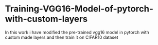 # Training-VGG16-Model-of-pytorch-with-custom-layers
In this work i have modified the pre-trained vgg16 model in pytorch with custom made layers and then train it on CIFAR10 dataset
